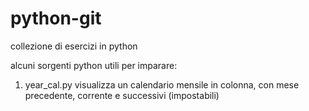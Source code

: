 # python-git
collezione di esercizi in python

alcuni sorgenti python utili per imparare:

1) year_cal.py  visualizza un calendario mensile in colonna, con mese precedente, corrente e successivi (impostabili)

   
